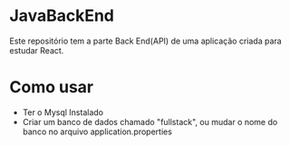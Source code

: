 # JavaBackEnd

Este repositório tem a parte Back End(API) de uma aplicação criada para estudar React.

# Como usar

* Ter o Mysql Instalado
* Criar um banco de dados chamado "fullstack", ou mudar o nome do banco no arquivo application.properties
